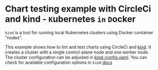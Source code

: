 # Chart testing example with CircleCi and kind - `K`ubernetes `in` `D`ocker

`kind` is a tool for running local Kubernetes clusters using Docker container "nodes".

This example shows how to lint and test charts using CircleCi and [kind](https://github.com/nholuongut/kind).
It creates a cluster with a single control-plane node and one worker node.
The cluster configuration can be adjusted in [kind-config.yaml](test/kind-config.yaml). You can check for available configuration options in `kind` [docs](https://kind.sigs.k8s.io/docs/user/quick-start#configuring-your-kind-cluster)
